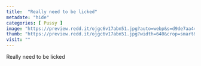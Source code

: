 ```yaml
---
title:  "Really need to be licked"
metadate: "hide"
categories: [ Pussy ]
image: "https://preview.redd.it/ojgc6v17abn51.jpg?auto=webp&s=d9de7aa440c2494a68f7fe920001f3de93f5e0f9"
thumb: "https://preview.redd.it/ojgc6v17abn51.jpg?width=640&crop=smart&auto=webp&s=f90d84c88709c271b7943ff7c9d4b8db0bd05d5b"
visit: ""
---
```

Really need to be licked
